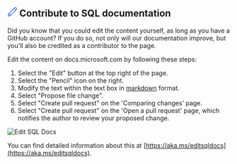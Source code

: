 ## ![edit content](../media/edit-topic-pencil.png) Contribute to SQL documentation
Did you know that you could edit the content yourself, as long as you have a GitHub account? If you do so, not only will our documentation improve, but you'll also be credited as a contributor to the page.

Edit the content on docs.microsoft.com by following these steps: 

1. Select the "Edit" button at the top right of the page.
1. Select the "Pencil" icon on the right.
1. Modify the text within the text box in [markdown](https://github.com/adam-p/markdown-here/wiki/Markdown-Cheatsheet) format.
1. Select "Propose file change".
1. Select "Create pull request" on the 'Comparing changes' page.
1. Select "Create pull request" on the 'Open a pull request' page, which notifies the author to review your proposed change.  

![Edit SQL Docs](media/contribute-to-content/edit-sql-docs.gif)


You can find detailed information about this at [https://aka.ms/editsqldocs](https://aka.ms/editsqldocs). 
